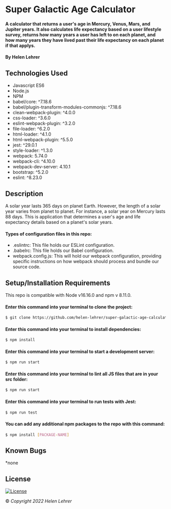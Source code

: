 # Super Galactic Age Calculator

#### A calculator that returns a user's age in Mercury, Venus, Mars, and Jupiter years. It also calculates life expectancy based on a user lifestyle survey, returns how many years a user has left to on each planet, and how many years they have lived past their life expectancy on each planet if that applys.

#### By Helen Lehrer

## Technologies Used

* Javascript ES6
* Node.js
* NPM
* babel/core: ^7.18.6
* babel/plugin-transform-modules-commonjs: ^7.18.6
* clean-webpack-plugin: ^4.0.0
* css-loader: ^3.6.0
* eslint-webpack-plugin: ^3.2.0
* file-loader: ^6.2.0
* html-loader: ^4.1.0
* html-webpack-plugin: ^5.5.0
* jest: ^29.0.1
* style-loader: ^1.3.0
* webpack: 5.74.0
* webpack-cli: ^4.10.0
* webpack-dev-server: 4.10.1
* bootstrap: ^5.2.0
* eslint: ^8.23.0

## Description

A solar year lasts 365 days on planet Earth. However, the length of a solar year varies from planet to planet. For instance, a solar year on Mercury lasts 88 days. This is application that determines a user's age and life expectancy details based on a planet's solar years. 

#### Types of configuration files in this repo:

* .eslintrc: This file holds our ESLint configuration.
* .babelrc: This file holds our Babel configuration. 
* webpack.config.js: This will hold our webpack configuration, providing specific instructions on how webpack should process and bundle our source code. 

## Setup/Installation Requirements

This repo is compatible with Node v16.16.0 and npm v 8.11.0. 

#### Enter this command into your terminal to clone the project: 
```bash
$ git clone https://github.com/helen-lehrer/super-galactic-age-calculator/
```

#### Enter this command into your terminal to install dependencies: 
```bash
$ npm install
```

#### Enter this command into your terminal to start a development server: 
```bash
$ npm run start
```

#### Enter this command into your terminal to lint all JS files that are in your src folder: 
```bash
$ npm run start
```

#### Enter this command into your terminal to run tests with Jest: 
```bash
$ npm run test
```

#### You can add any additional npm packages to the repo with this command: 
```bash
$ npm install [PACKAGE-NAME]
```

## Known Bugs

*none

## License
[![License](https://img.shields.io/badge/License-BSD_3--Clause-blue.svg)](https://opensource.org/licenses/BSD-3-Clause)

&copy; _Copyright 2022 Helen Lehrer_